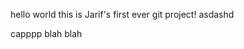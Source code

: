 hello world this is Jarif's first ever git project!
asdashd
<!this is a comment in html>
capppp
blah blah 